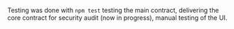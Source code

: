 Testing was done with `npm test` testing the main contract, delivering the core contract for security audit (now in progress), manual testing of the UI.
